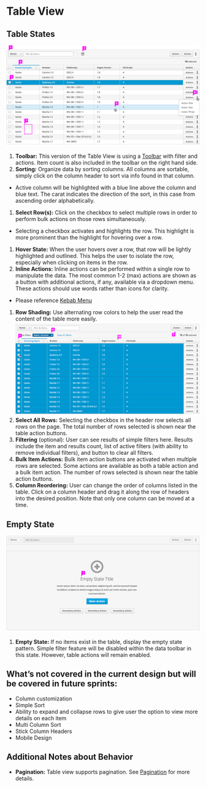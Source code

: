 # Table View

## Table States
![Table with a single row selected](img/table-callout1.png)

1. **Toolbar:** This version of the Table View is using a [Toolbar](http://www.patternfly.org/pattern-library/forms-and-controls/toolbar/) with filter and actions. Item count is also included in the toolbar on the right hand side.
1. **Sorting:** Organize data by sorting columns. All columns are sortable, simply click on the column header to sort via info found in that column.
  - Active column will be highlighted with a blue line above the column and blue text. The carat indicates the direction of the sort, in this case from ascending order alphabetically.
1. **Select Row(s):** Click on the checkbox to select multiple rows in order to perform bulk actions on those rows simultaneously.
  - Selecting a checkbox activates and highlights the row. This highlight is more prominent than the highlight for hovering over a row.
1. **Hover State:** When the user hovers over a row, that row will be lightly highlighted and outlined. This helps the user to isolate the row, especially when clicking on items in the row.
1. **Inline Actions:** Inline actions can be performed within a single row to manipulate the data. The most common 1-2 (max) actions are shown as a button with additional actions, if any, available via a dropdown menu. These actions should use words rather than icons for clarity.
  * Please reference [Kebab Menu](http://www.patternfly.org/pattern-library/widgets/#kebabs)
1. **Row Shading:** Use alternating row colors to help the user read the content of the table more easily.
![Table with a all rows selected](img/table-callout2.png)
1. **Select All Rows:** Selecting the checkbox in the header row selects all rows on the page. The total number of rows selected is shown near the table action buttons.
1. **Filtering** (optional): User can see results of simple filters here. Results include the item and results count, list of active filters (with ability to remove individual filters), and button to clear all filters.
1. **Bulk Item Actions:** Bulk item action buttons are activated when multiple rows are selected. Some actions are available as both a table action and a bulk item action. The number of rows selected is shown near the table action buttons.
1. **Column Reordering:** User can change the order of columns listed in the table. Click on a column header and drag it along the row of headers into the desired position. Note that only one column can be moved at a time.

## Empty State

![Table view empty state](img/empty-state-callout.png)

1. **Empty State:** If no items exist in the table, display the empty state pattern. Simple filter feature will be disabled within the data toolbar in this state. However, table actions will remain enabled.

## What’s not covered in the current design but will be covered in future sprints:

- Column customization
- Simple Sort
- Ability to expand and collapse rows to give user the option to view more details on each item
- Multi Column Sort
- Stick Column Headers
- Mobile Design

## Additional Notes about Behavior

- **Pagination:** Table view supports pagination. See [Pagination](https://github.com/patternfly/patternfly-design/tree/master/pattern-library/navigation/pagination/design) for more details.
